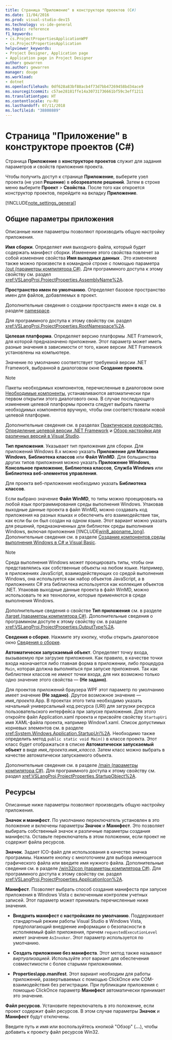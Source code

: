 ```yaml
---
title: Страница "Приложение" в конструкторе проектов (C#)
ms.date: 11/04/2016
ms.prod: visual-studio-dev15
ms.technology: vs-ide-general
ms.topic: reference
f1_keywords:
- cs.ProjectPropertiesApplicationWPF
- cs.ProjectPropertiesApplication
helpviewer_keywords:
- Project Designer, Application page
- Application page in Project Designer
author: gewarren
ms.author: gewarren
manager: douge
ms.workload:
- dotnet
ms.openlocfilehash: 0df628a83bf88acb4f73d7bb47269458bd34ace9
ms.sourcegitcommit: c57ae28181ffe14a30731736661bf59c3eff1211
ms.translationtype: HT
ms.contentlocale: ru-RU
ms.lasthandoff: 07/11/2018
ms.locfileid: "38808889"
---
```

# <a name="application-page-project-designer-c"></a>Страница "Приложение" в конструкторе проектов (C#)

Страница **Приложение** в **конструкторе проектов** служит для задания параметров и свойств приложения проекта.

Чтобы получить доступ к странице **Приложение**, выберите узел проекта (не узел **Решение**) в **обозревателе решений**. Затем в строке меню выберите **Проект** > **Свойства**. После того как откроется конструктор проектов, перейдите на вкладку **Приложение**.

[!INCLUDE[note_settings_general](../../data-tools/includes/note_settings_general_md.md)]

## <a name="general-application-settings"></a>Общие параметры приложения
 Описанные ниже параметры позволяют производить общую настройку приложения.

 **Имя сборки**. Определяет имя выходного файла, который будет содержать манифест сборки. Изменение этого свойства повлечет за собой изменение свойства **Имя выходных данных** . Это изменение также можно произвести в командной строке с помощью параметра [/out (параметры компилятора C#)](/dotnet/csharp/language-reference/compiler-options/out-compiler-option). Для программного доступа к этому свойству см. раздел <xref:VSLangProj.ProjectProperties.AssemblyName%2A>.

 **Пространство имен по умолчанию**. Определяет базовое пространство имен для файлов, добавляемых в проект.

 Дополнительные сведения о создании пространств имен в коде см. в разделе [namespace](/dotnet/csharp/language-reference/keywords/namespace).

 Для программного доступа к этому свойству см. раздел <xref:VSLangProj.ProjectProperties.RootNamespace%2A>.

 **Целевая платформа**. Определяет версию платформы .NET Framework, для которой предназначено приложение. Этот параметр может иметь разные значения в зависимости от того, какие версии .NET Framework установлены на компьютере.

 Значение по умолчанию соответствует требуемой версии .NET Framework, выбранной в диалоговом окне **Создание проекта**.

> [!NOTE]
> Пакеты необходимых компонентов, перечисленные в диалоговом окне [Необходимые компоненты](../../ide/reference/prerequisites-dialog-box.md), устанавливаются автоматически при первом открытии этого диалогового окна. В случае последующего изменения целевой платформы проекта следует выбрать пакеты необходимых компонентов вручную, чтобы они соответствовали новой целевой платформе.


 Дополнительные сведения см. в разделах [Практическое руководство. Определение целевой версии .NET Framework](../../ide/how-to-target-a-version-of-the-dotnet-framework.md) и [Обзор настройки для различных версий в Visual Studio](../../ide/visual-studio-multi-targeting-overview.md).

 **Тип приложения**. Указывает тип приложения для сборки. Для приложений Windows 8.x можно указать **Приложение для Магазина Windows**, **Библиотека классов** или **Файл WinMD**. Для большинства других типов приложения можно указать **Приложение Windows**, **Консольное приложение**, **Библиотека классов**, **Служба Windows** или **Библиотека веб-элементов управления**.

 Для проекта веб-приложения необходимо указать **Библиотека классов**.

 Если выбрано значение **Файл WinMD**, то типы можно проецировать на любой язык программирования среды выполнения Windows. Упаковав выходные данные проекта в файл WinMD, можно создавать код приложения на разных языках и обеспечить его взаимодействие так, как если бы он был создан на одном языке. Этот вариант можно указать для решений, предназначенных для библиотек среды выполнения Windows, включая приложения [!INCLUDE[win8_appname_long](../../debugger/includes/win8_appname_long_md.md)]. Дополнительные сведения см. в разделе [Создание компонентов среды выполнения Windows в C# и Visual Basic](/windows/uwp/winrt-components/creating-windows-runtime-components-in-csharp-and-visual-basic).

> [!NOTE]
> Среда выполнения Windows может проецировать типы, чтобы они представлялись как собственные объекты на любом языке. Например, в приложениях JavaScript, взаимодействующих со средой выполнения Windows, она используется как набор объектов JavaScript, а в приложениях C# эта библиотека используется как коллекция объектов .NET. Упаковав выходные данные проекта в файл WinMD, можно использовать те же технологии, которые применяются в среде выполнения Windows.


 Дополнительные сведения о свойстве **Тип приложения** см. в разделе [/target (параметры компилятора C#)](/dotnet/csharp/language-reference/compiler-options/target-compiler-option). Дополнительные сведения о программном доступе к этому свойству см. в разделе <xref:VSLangProj.ProjectProperties.OutputType%2A>.

 **Сведения о сборке**. Нажмите эту кнопку, чтобы открыть диалоговое окно [Сведения о сборке](../../ide/reference/assembly-information-dialog-box.md).

 **Автоматически запускаемый объект**. Определяет точку входа, вызываемую при загрузке приложения. Как правило, в качестве точки входа назначается либо главная форма в приложении, либо процедура `Main`, которая должна выполняться при запуске приложения. Так как библиотеки классов не имеют точки входа, для них возможно только одно значение этого свойства — **(Не задано)**.

 Для проектов приложений браузера WPF этот параметр по умолчанию имеет значение **(Не задано)**. Другое возможное значение — *имя_проекта*.App. В проектах этого типа необходимо указать начальный универсальный код ресурса (URI) для загрузки ресурса пользовательского интерфейса при запуске приложения. Для этого откройте файл Application.xaml проекта и присвойте свойству `StartupUri` имя XAML-файла проекта, например Window1.xaml. Список допустимых корневых элементов см. в разделе <xref:System.Windows.Application.StartupUri%2A>. Необходимо также определить метод `public static void Main()` в классе проекта. Этот класс будет отображаться в списке **Автоматически запускаемый объект** в виде *имя_проекта.имя_класса*. Затем класс можно выбрать в качестве автоматически запускаемого объекта.

 Дополнительные сведения см. в разделе [/main (параметры компилятора C#)](/dotnet/csharp/language-reference/compiler-options/main-compiler-option). Для программного доступа к этому свойству см. раздел <xref:VSLangProj.ProjectProperties.StartupObject%2A>.

## <a name="resources"></a>Ресурсы
 Описанные ниже параметры позволяют производить общую настройку приложения.

 **Значок и манифест**. По умолчанию переключатель установлен в это положение и включены параметры **Значок** и **Манифест**. Это позволяет выбирать собственный значок и различные параметры создания манифеста. Оставьте переключатель в этом положении, если проект не содержит файла ресурсов.

 **Значок**. Задает ICO-файл для использования в качестве значка программы. Нажмите кнопку с многоточием для выбора имеющегося графического файла или введите имя нужного файла. Дополнительные сведения см. в разделе [/win32icon (параметры компилятора C#)](/dotnet/csharp/language-reference/compiler-options/win32icon-compiler-option). Для программного доступа к этому свойству см. раздел <xref:VSLangProj.ProjectProperties.ApplicationIcon%2A>.

 **Манифест**. Позволяет выбрать способ создания манифеста при запуске приложения в Windows Vista с включенным контролем учетных записей. Этот параметр может принимать перечисленные ниже значения.

-   **Внедрить манифест с настройками по умолчанию**. Поддерживает стандартный режим работы Visual Studio в Windows Vista, предполагающий внедрение информации о безопасности в исполняемый файл приложения, причем `requestedExecutionLevel` имеет значение `AsInvoker`. Этот параметр используется по умолчанию.

-   **Создать приложение без манифеста**. Этот метод также называют *виртуализацией*. Используйте этот вариант для обеспечения совместимости с более старыми приложениями.

-   **Properties\app.manifest**. Этот вариант необходим для работы приложений, развертываемых с помощью ClickOnce или COM-взаимодействия без регистрации. При публикации приложения с помощью ClickOnce параметр **Манифест** автоматически принимает это значение.

**Файл ресурсов**. Установите переключатель в это положение, если проект содержит файл ресурсов. В этом случае параметры **Значок** и **Манифест** будут отключены.

Введите путь и имя или воспользуйтесь кнопкой "Обзор" (**...**), чтобы добавить к проекту файл ресурсов Win32.